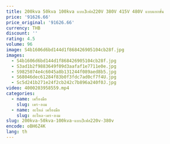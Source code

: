 ```yaml
---
title: 200kva 50kva 100kva แบบ3เฟส220V 380V 415V 480V แบบแยกขั้น
price: '91626.66'
price_original: '91626.66'
currency: THB
discount: ''
rating: 4.5
volume: 96
image: S4b1606d6bd144d1f868426905104cb28f.jpg
images:
  - S4b1606d6bd144d1f868426905104cb28f.jpg
  - S3ad1b2f9883649f09d3aafaf1e7711e0e.jpg
  - S9825074e4c6045a8b131244f089aed8b5.jpg
  - S68046dec61284f83b0f3fdc7ad0cf7f4U.jpg
  - Sc5d241b271e24f2cb242c7b896a240f0J.jpg
video: 4000203958559.mp4
categories:
  - name: เครื่องมือ
    slug: เคร-องม
  - name: อะไหล่ เครื่องมือ
    slug: อะไหล-เคร-องม
slug: 200kva-50kva-100kva-แบบ3เฟส220v-380v
encode: oBH6Z4K
lang: th
---
```

  